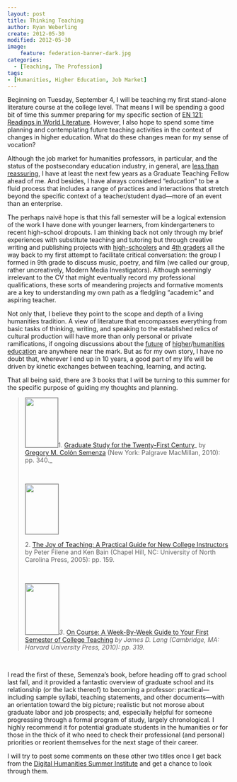 ```yaml
---
layout: post
title: Thinking Teaching
author: Ryan Weberling
create: 2012-05-30
modified: 2012-05-30
image:
    feature: federation-banner-dark.jpg
categories:
  - [Teaching, The Profession]
tags:
- [Humanities, Higher Education, Job Market]
---
```


<span class="Z3988" title="ctx_ver=Z39.88-2004&rft_val_fmt=info%3Aofi%2Ffmt%3Akev%3Amtx%3Adc&rfr_id=info%3Asid%2Focoins.info%3Agenerator&rft.type=&rft.format=text&rft.title=Thinking+Teaching&rft.source=Ryan+Weberling&rft.date=2012-05-30&rft.identifier=http%3A%2F%2Fryanweberling.com%2F%3Fp%3D5&rft.language=English&rft.subject=Teaching&rft.aulast=Weberling&rft.aufirst=Ryan"></span>

Beginning on Tuesday, September 4, I will be teaching my first stand-alone literature course at the college level. That means I will be spending a good bit of time this summer preparing for my specific section of [EN 121: Readings in World Literature](http://www.ryanweberling.com/citylit). However, I also hope to spend some time planning and contemplating future teaching activities in the context of changes in higher education. What do these changes mean for my sense of vocation?

<!--more-->

Although the job market for humanities professors, in particular, and the status of the postsecondary education industry, in general, are [less than reassuring](http://chronicle.com/article/We-Need-to-Acknowledge-the/64885/), I have at least the next few years as a Graduate Teaching Fellow ahead of me. And besides, I have always considered &#8220;education&#8221; to be a fluid process that includes a range of practices and interactions that stretch beyond the specific context of a teacher/student dyad—more of an event than an enterprise.

The perhaps naivë hope is that this fall semester will be a logical extension of the work I have done with younger learners, from kindergarteners to recent high-school dropouts. I am thinking back not only through my brief experiences with substitute teaching and tutoring but through creative writing and publishing projects with [high-schoolers](http://symsyw.blogspot.ca/p/about.html) and [4th graders](http://www.pushbuffalo.org/index.html?id=20111213152611) all the way back to my first attempt to facilitate critical conversation: the group I formed in 9th grade to discuss music, poetry, and film (we called our group, rather uncreatively, Modern Media Investigators). Although seemingly irrelevant to the CV that might eventually record my professional qualifications, these sorts of meandering projects and formative moments are a key to understanding my own path as a fledgling &#8220;academic&#8221; and aspiring teacher.

Not only that, I believe they point to the scope and depth of a living humanities tradition. A view of literature that encompasses everything from basic tasks of thinking, writing, and speaking to the established relics of cultural production will have more than only personal or private ramifications, if ongoing discussions about the [future](http://hastac.org/blogs/cathy-davidson/future-humanities) of [higher](http://futureofhighered.org/Principles.html)/[humanities](http://www.humanitiesresearch.net/news/what_is_the_future_for_the_humanities) [education](http://www.insidehighered.com/news/2011/03/30/scholars_seek_to_craft_argument_for_urgency_of_the_humanities_in_higher_education) are anywhere near the mark. But as for my own story, I have no doubt that, wherever I end up in 10 years, a good part of my life will be driven by kinetic exchanges between teaching, learning, and acting.

That all being said, there are 3 books that I will be turning to this summer for the specific purpose of guiding my thoughts and planning.

> [<img class="alignright" style="border: 1px solid grey;" title="Semenza, 2010." src="http://images.betterworldbooks.com/023/Graduate-Study-for-the-Twenty-First-Century-9780230100336.jpg" alt="" width="73" height="112" />](http://www.betterworldbooks.com/9780230100336-id-9780230100336.aspx)<span style="font-style: normal;">1. </span>[Graduate Study for the Twenty-First Century](http://www.betterworldbooks.com/9780230100336-id-9780230100336.aspx)_ by [Gregory M. Colón Semenza](http://sp.uconn.edu/~gms02007/index.html.htm) (New York: Palgrave MacMillan, 2010): pp. 340._
> 
> &nbsp;
> 
> _[<img class="alignleft" style="border: 1px solid grey;" title="Joy of Teaching" src="http://images.booksense.com/images/books/031/856/FC9780807856031.JPG" alt="" width="74" height="113" />](http://shop.harvard.com/book/9780807856031)_
> 
> 2. [The Joy of Teaching: A Practical Guide for New College Instructors](http://shop.harvard.com/book/9780807856031) <span style="font-style: normal;">by Peter Filene and Ken Bain (Chapel Hill, NC: University of North Carolina Press, 2005): pp. 159.</span>
> 
> &nbsp;
> 
> [<img class="alignright" style="border: 1px solid #808080;" title="Lang Book" src="http://images.betterworldbooks.com/067/On-Course-Lang-James-M-9780674047419.jpg" alt="" width="75" height="115" />](http://www.betterworldbooks.com/9780674047419-id-9780674047419.aspx)_3_. [On Course: A Week-By-Week Guide to Your First Semester of College Teaching](http://www.betterworldbooks.com/9780674047419-id-9780674047419.aspx) _by James D. Lang (Cambridge, MA: Harvard University Press, 2010): pp. 319._

&nbsp;

I read the first of these, Semenza&#8217;s book, before heading off to grad school last fall, and it provided a fantastic overview of graduate school and its relationship (or the lack thereof) to becoming a professor: practical—including sample syllabi, teaching statements, and other documents—with an orientation toward the big picture; realistic but not morose about graduate labor and job prospects; and, especially helpful for someone progressing through a formal program of study, largely chronological. I highly recommend it for potential graduate students in the humanities or for those in the thick of it who need to check their professional (and personal) priorities or reorient themselves for the next stage of their career.

I will try to post some comments on these other two titles once I get back from the [Digital Humanities Summer Institute](http://www.dhsi.org/) and get a chance to look through them.
